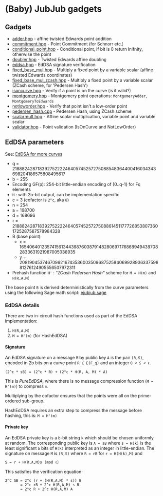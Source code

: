 # (Baby) JubJub gadgets

## Gadgets

 * [adder.hpp](adder.hpp) - affine twisted Edwards point addition
 * [commitment.hpp](commitment.hpp) - Point Commitment (for Schnorr etc.)
 * [conditional_point.hpp](conditional_point.hpp) - Conditional point, if bit is 0 return Inifnity, otherwise the point
 * [doubler.hpp](doubler.hpp) - Twisted Edwards affine doubling
 * [eddsa.hpp](eddsa.hpp) - EdDSA signature verification
 * [fixed_base_mul.hpp](fixed_base_mul.hpp) - Multiply a fixed point by a variable scalar (affine twisted Edwards coordinates)
 * [fixed_base_mul_zcash.hpp](fixed_base_mul_zcash.hpp) - Multiply a fixed point by a variable scalar (ZCash scheme, for 'Pedersen Hash') 
 * [isoncurve.hpp](isoncurve.hpp) - Verify if a point is on the curve (is it valid?)
 * [montgomery.hpp](montgomery.hpp) - Montgomery point operations: `MontgomeryAdder`, `MontgomeryToEdwards`
 * [notloworder.hpp](notloworder.hpp) - Verify that point isn't a low-order point
 * [pedersen_hash.cpp](pedersen_hash.cpp) - Pedersen Hash, using ZCash scheme
 * [scalarmult.hpp](scalarmult.hpp) - Affine scalar multiplication, variable point and variable scalar
 * [validator.hpp](validator.hpp) - Point validation (IsOnCurve and NotLowOrder)


## EdDSA parameters

See: [EdDSA for more curves](https://ed25519.cr.yp.to/eddsa-20150704.pdf)

* q = 21888242871839275222246405745257275088548364400416034343698204186575808495617
* b = 255
* Encoding GF\(p\): 254-bit little-endian encoding of {0..q-1} for Fq elements
* `H` : with 2b-bit output, can be implementation specific
* c = 3 (cofactor is `2^c`, aka `8`)
* n = 254
* a = 168700
* d = 168696
* `ℓ` = 21888242871839275222246405745257275088614511777268538073601725287587578984328
* B (base point)
  * x = 16540640123574156134436876038791482806971768689494387082833631921987005038935
  *  y = 20819045374670962167435360035096875258406992893633759881276124905556507972311
* Prehash function `H'` : *"ZCash Pedersen Hash"* scheme for `M = H(m)` and `H(R,A,M)`

The base point `B` is derived deterministically from the curve parameters using the following Sage math script: [ejubjub.sage](../.appendix/ejubjub.sage)

### EdDSA details

There are two in-circuit hash functions used as part of the EdDSA implementation:

 1. `H(R,A,M)`
 2. `M = H'(m)` (for HashEdDSA)

#### Signature

An EdDSA signature on a message `M` by public key `A` is the pair `(R,S)`, encoded in 2b bits on a curve point `R ∈ E(F_q)` and an integer `0 < S < ℓ`.

    (2^c * sB) = (2^c * R) + (2^c * H(R, A, M) * A)

This is *PureEdDSA*, where there is no message compression function (`M = H'(m)`) to compress `m`.

Multiplying by the cofactor ensures that the points were all on the prime-ordered sub-group.

HashEdDSA requires an extra step to compress the message before hashing, this is: `M = H'(m)`

#### Private key

An EdDSA private key is a `b`-bit string `k` which should be chosen uniformly at random. The corresponding public key is `A = sB` where `s = H(k)` is the least significant `b` bits of `H(k)` interpreted as an integer in little-endian. The signature on message `M` is `(R,S)` where `R = rB` for `r = H(H(k),M)` and

    S = r + H(R,A,M)s (mod ℓ)

This satisfies the verification equation:

    2^C SB = 2^c (r + (H(R,A,M) * s)) B
           = 2^c rB + 2^c H(R,A,M) s B
           = 2^c R + 2^c H(R,A,M) A
